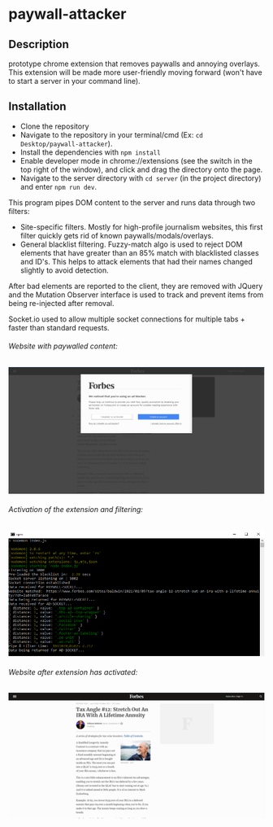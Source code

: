 # paywall-attacker

## Description
prototype chrome extension that removes paywalls and annoying overlays. This extension will be made more user-friendly moving forward (won't have to start a server in your command line).

## Installation
- Clone the repository
- Navigate to the repository in your terminal/cmd (Ex: `cd Desktop/paywall-attacker`).
- Install the dependencies with `npm install`
- Enable developer mode in chrome://extensions (see the switch in the top right of the window), and click and drag the directory onto the page.
- Navigate to the server directory with `cd server` (in the project directory) and enter `npm run dev`.

This program pipes DOM content to the server and runs data through two filters:
- Site-specific filters. Mostly for high-profile journalism websites, this first filter quickly gets rid of known paywalls/modals/overlays.
- General blacklist filtering. Fuzzy-match algo is used to reject DOM elements that have greater than an 85% match with blacklisted classes and ID's. This helps to attack elements that had their names changed slightly to avoid detection.

After bad elements are reported to the client, they are removed with JQuery and the Mutation Observer interface is used to track and prevent items from being re-injected after removal.

Socket.io used to allow multiple socket connections for multiple tabs + faster than standard requests.

###### Website with paywalled content:
![Alt text](https://github.com/gregtuc/paywall-attacker/blob/main/images/example-image-2.png?raw=true "ImageOne")

###### Activation of the extension and filtering:
![Alt text](https://github.com/gregtuc/paywall-attacker/blob/main/images/example-image-3.PNG?raw=true "ImageTwo")

###### Website after extension has activated:
![Alt text](https://github.com/gregtuc/paywall-attacker/blob/main/images/example-image-4.PNG?raw=true "ImageThree")
